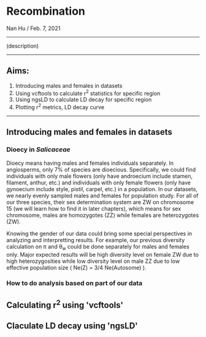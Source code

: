 # Recombination
Nan Hu / Feb. 7, 2021

---

(description)

---
## Aims:
1. Introducing males and females in datasets
2. Using vcftools to calculate r<sup>2</sup> statistics for specific region
3. Using ngsLD to calculate LD decay for specific region
4. Plotting r<sup>2</sup> metrics, LD decay curve
---
## Introducing males and females in datasets
### Dioecy in *Salicaceae*
Dioecy means having males and females individuals separately. In angiosperms, only 7% of species are dioecious. Specifically, we could find individuals with only male flowers (only have androecium include stamen, filament, anthur, etc.) and individuals with only female flowers (only have gynoecium include style, pistil, carpel, etc.) in a population. In our datasets, we nearly evenly sampled males and females for population study. For all of our three species, their sex determination system are ZW on chromosome 15 (we will learn how to find it in later chapters), which means for sex chromosome, males are homozygotes (ZZ) while females are heterozygotes (ZW). 

Knowing the gender of our data could bring some special perspectives in analyzing and interpretting results. For example, our previous diversity calculation on π and θ<sub>w</sub> could be done separately for males and females only. Major expected results will be high diversity level on female ZW due to high heterozygosities while low diversity level on male ZZ due to low effective population size ( Ne(Z) = 3/4 Ne(Autosome) ).

### How to do analysis based on part of our data


## Calculating r<sup>2</sup> using 'vcftools'


## Claculate LD decay using 'ngsLD'

